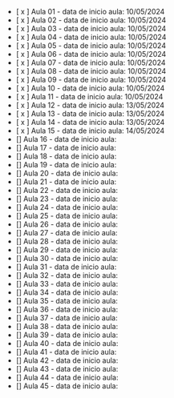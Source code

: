 - [ x ] Aula 01 - data de inicio aula: 10/05/2024
- [ x ] Aula 02 - data de inicio aula: 10/05/2024
- [ x ] Aula 03 - data de inicio aula: 10/05/2024
- [ x ] Aula 04 - data de inicio aula: 10/05/2024
- [ x ] Aula 05 - data de inicio aula: 10/05/2024
- [ x ] Aula 06 - data de inicio aula: 10/05/2024
- [ x ] Aula 07 - data de inicio aula: 10/05/2024
- [ x ] Aula 08 - data de inicio aula: 10/05/2024
- [ x ] Aula 09 - data de inicio aula: 10/05/2024
- [ x ] Aula 10 - data de inicio aula: 10/05/2024
- [ x ] Aula 11 - data de inicio aula: 10/05/2024
- [ x ] Aula 12 - data de inicio aula: 13/05/2024
- [ x ] Aula 13 - data de inicio aula: 13/05/2024
- [ x ] Aula 14 - data de inicio aula: 13/05/2024
- [ x ] Aula 15 - data de inicio aula: 14/05/2024
- [] Aula 16 - data de inicio aula: 
- [] Aula 17 - data de inicio aula: 
- [] Aula 18 - data de inicio aula: 
- [] Aula 19 - data de inicio aula: 
- [] Aula 20 - data de inicio aula: 
- [] Aula 21 - data de inicio aula: 
- [] Aula 22 - data de inicio aula: 
- [] Aula 23 - data de inicio aula: 
- [] Aula 24 - data de inicio aula: 
- [] Aula 25 - data de inicio aula: 
- [] Aula 26 - data de inicio aula: 
- [] Aula 27 - data de inicio aula: 
- [] Aula 28 - data de inicio aula: 
- [] Aula 29 - data de inicio aula: 
- [] Aula 30 - data de inicio aula: 
- [] Aula 31 - data de inicio aula: 
- [] Aula 32 - data de inicio aula: 
- [] Aula 33 - data de inicio aula: 
- [] Aula 34 - data de inicio aula: 
- [] Aula 35 - data de inicio aula: 
- [] Aula 36 - data de inicio aula: 
- [] Aula 37 - data de inicio aula: 
- [] Aula 38 - data de inicio aula: 
- [] Aula 39 - data de inicio aula: 
- [] Aula 40 - data de inicio aula: 
- [] Aula 41 - data de inicio aula: 
- [] Aula 42 - data de inicio aula: 
- [] Aula 43 - data de inicio aula: 
- [] Aula 44 - data de inicio aula: 
- [] Aula 45 - data de inicio aula: 

